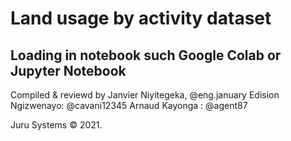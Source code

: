 # Land usage by activity dataset

## Loading in notebook such Google Colab or Jupyter Notebook




Compiled & reviewd by 
Janvier Niyitegeka, @eng.january
Edision Ngizwenayo: @cavani12345
Arnaud Kayonga : @agent87

Juru Systems © 2021.
